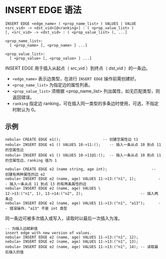 # INSERT EDGE 语法

```ngql
INSERT EDGE <edge_name> ( <prop_name_list> ) VALUES | VALUE
<src_vid> -> <dst_vid>[@<ranking>] : ( <prop_value_list> )
[, <src_vid> -> <dst_vid> : ( <prop_value_list> ), ...]

<prop_name_list>:
  [ <prop_name> [, <prop_name> ] ...]

<prop_value_list>:
  [ <prop_value> [, <prop_value> ] ...]
```

INSERT EDGE 用于插入从起点（ src_vid ）到终点（ dst_vid ）的一条边。

* `<edge_name>` 表示边类型，在进行 `INSERT EDGE` 操作前需创建好。
* `<prop_name_list>` 为指定边的属性列表。
* `<prop_value_list>` 须根据 <prop_name_list> 列出属性，如无匹配类型，则返回错误。
* `ranking` 指定边 ranking，可在插入同一类型的多条边时使用，可选，不指定时默认为 0。

## 示例

```ngql
nebula> CREATE EDGE e1();                   -- 创建空属性边 t1
nebula> INSERT EDGE e1 () VALUES 10->11:();    -- 插入一条从点 10 到点 11 的空属性边
nebula> INSERT EDGE e1 () VALUES 10->11@1:();  -- 插入一条从点 10 到点 11 的空属性边，ranking 值为 1
```

```ngql
nebula> CREATE EDGE e2 (name string, age int);                    -- 创建有两种属性的边 e2
nebula> INSERT EDGE e2 (name, age) VALUES 11->13:("n1", 1);          -- 插入一条从点 11 到点 13 的有两条属性的边
nebula> INSERT EDGE e2 (name, age) VALUES \
12->13:("n1", 1), 13->14:("n2", 2);                          -- 插入两条边
nebula> INSERT EDGE e2 (name, age) VALUES 11->13:("n1", "a13");      -- 错误操作，"a13" 不是 int 类型
```

同一条边可被多次插入或写入，读取时以最后一次插入为准。

```ngql
-- 为插入边赋新值
insert edge with new version of values.
nebula> INSERT EDGE e2 (name, age) VALUES 11->13:("n1", 12);
nebula> INSERT EDGE e2 (name, age) VALUES 11->13:("n1", 13);
nebula> INSERT EDGE e2 (name, age) VALUES 11->13:("n1", 14); -- 读取最后插入的值
```
